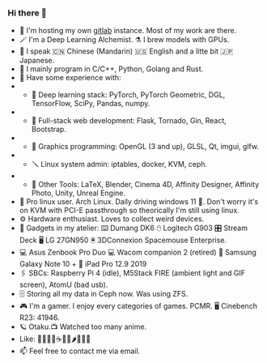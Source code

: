 ### Hi there 👋

- 🔭 I'm hosting my own [gitlab](https://git.sinomo.net/explore) instance. Most of my work are there.
- 🪄 I'm a Deep Learning Alchemist. ⚗️ I brew models with GPUs.
- 💬 I speak 🇨🇳 Chinese (Mandarin) 🇺🇸 English and a litte bit 🇯🇵 Japanese.
- 📜 I mainly program in C/C++, Python, Golang and Rust.
- 🧰 Have some experience with:
- - 🤖 Deep learning stack: PyTorch, PyTorch Geometric, DGL, TensorFlow, SciPy, Pandas, numpy.
- - 📰 Full-stack web development: Flask, Tornado, Gin, React, Bootstrap.
- - 👾 Graphics programming: OpenGL (3 and up), GLSL, Qt, imgui, glfw.
- - 🪛 Linux system admin: iptables, docker, KVM, ceph.
- - 📐 Other Tools: LaTeX, Blender, Cinema 4D, Affinity Designer, Affinity Photo, Unity, Unreal Engine.
- 💪 Pro linux user. Arch Linux. Daily driving windows 11 🤪. Don't worry it's on KVM with PCI-E passthrough so theorically I'm still using linux.
- ⚙️ Hardware enthusiast. Loves to collect weird devices.
- 🔫 Gadgets in my atelier: ⌨️ Dumang DK6 🖱️ Logitech G903 🎛️ Stream Deck 🖥️ LG 27GN950 🖲️ 3DConnexion Spacemouse Enterprise.
- 💻️ Asus Zenbook Pro Duo 💻️ Wacom companion 2 (retired) 📱 Samsung Galaxy Note 10 + 📱 iPad Pro 12.9 2019
- 🖇️ SBCs: Raspberry Pi 4 (idle), M5Stack FIRE (ambient light and GIF screen), AtomU (bad usb).
- 🗄️ Storing all my data in Ceph now. Was using ZFS.
- 🎮️ I'm a gamer. I enjoy every categories of games. PCMR. 🖥️ Cinebench R23: 41946.
- 🪐 Otaku.📺️ Watched too many anime.
- Like: 🍰🍮🍨🧋☕️🦞🍖🌶️🍒🍓🥥
- 📫 Feel free to contact me via email.
